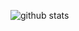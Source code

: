 ![github stats](https://github-readme-stats.vercel.app/api?username=0xERR0R&show_icons=true&theme=react)

